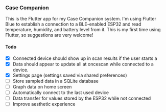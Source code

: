 ### Case Companion

This is the Flutter app for my Case Companion system.
I'm using Flutter Blue to establish a connection to a BLE-enabled ESP32 and read temperature, humidity, and battery level from it.
This is my first time using Flutter, so suggestions are very welcome!

#### Todo
- [x] Connected device should show up in scan results if the user starts a 
- [x] Data should appear to update all at oncescan while connected to a device.
- [x] Settings page (settings saved via shared preferences)
- [ ] Store sampled data in a SQLite database
- [ ] Graph data on home screen
- [ ] Automatically connect to the last used device
- [ ] Data transfer for values stored by the ESP32 while not connected
- [ ] Improve aesthetic experience